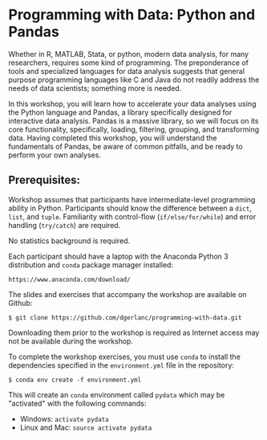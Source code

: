 # Programming with Data: Python and Pandas

Whether in R, MATLAB, Stata, or python, modern data analysis, for many
researchers, requires some kind of programming. The preponderance of tools and
specialized languages for data analysis suggests that general purpose
programming languages like C and Java do not readily address the needs of data
scientists; something more is needed.

In this workshop, you will learn how to accelerate your data analyses using the
Python language and Pandas, a library specifically designed for interactive data
analysis. Pandas is a massive library, so we will focus on its core
functionality, specifically, loading, filtering, grouping, and transforming
data. Having completed this workshop, you will understand the fundamentals of
Pandas, be aware of common pitfalls, and be ready to perform your own analyses.

## Prerequisites:

Workshop assumes that participants have intermediate-level programming ability
in Python. Participants should know the difference between a `dict`, `list`, and
`tuple`. Familiarity with control-flow (`if/else/for/while`) and error handling
(`try/catch`) are required.

No statistics background is required.

Each participant should have a laptop with the Anaconda Python 3 distribution
and `conda` package manager installed:

```
https://www.anaconda.com/download/
```

The slides and exercises that accompany the workshop are available on Github:

```
$ git clone https://github.com/dgerlanc/programming-with-data.git
```

Downloading them prior to the workshop is required as Internet access may not be
available during the workshop.

To complete the workshop exercises, you must use `conda` to install the
dependencies specified in the `environment.yml` file in the repository:

```
$ conda env create -f environment.yml
```

This will create an `conda` environment called `pydata` which may be
"activated" with the following commands:

* Windows: `activate pydata`
* Linux and Mac: `source activate pydata`

